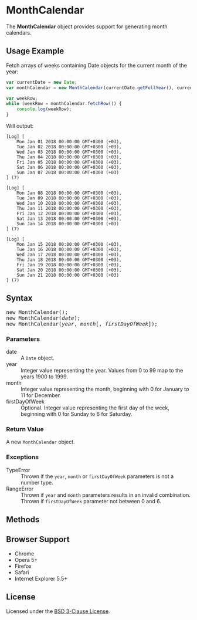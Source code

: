 # MonthCalendar

The **MonthCalendar** object provides support for generating month calendars.

## Usage Example

Fetch arrays of weeks containing Date objects for the current month of the year:

```JavaScript
var currentDate = new Date;
var monthCalendar = new MonthCalendar(currentDate.getFullYear(), currentDate.getMonth(), 1);

var weekRow;
while (weekRow = monthCalendar.fetchRow()) {
    console.log(weekRow);
}
```
Will output:

```
[Log] [
    Mon Jan 01 2018 00:00:00 GMT+0300 (+03),
    Tue Jan 02 2018 00:00:00 GMT+0300 (+03),
    Wed Jan 03 2018 00:00:00 GMT+0300 (+03),
    Thu Jan 04 2018 00:00:00 GMT+0300 (+03),
    Fri Jan 05 2018 00:00:00 GMT+0300 (+03),
    Sat Jan 06 2018 00:00:00 GMT+0300 (+03),
    Sun Jan 07 2018 00:00:00 GMT+0300 (+03)
] (7)

[Log] [
    Mon Jan 08 2018 00:00:00 GMT+0300 (+03),
    Tue Jan 09 2018 00:00:00 GMT+0300 (+03),
    Wed Jan 10 2018 00:00:00 GMT+0300 (+03),
    Thu Jan 11 2018 00:00:00 GMT+0300 (+03),
    Fri Jan 12 2018 00:00:00 GMT+0300 (+03),
    Sat Jan 13 2018 00:00:00 GMT+0300 (+03),
    Sun Jan 14 2018 00:00:00 GMT+0300 (+03)
] (7)

[Log] [
    Mon Jan 15 2018 00:00:00 GMT+0300 (+03),
    Tue Jan 16 2018 00:00:00 GMT+0300 (+03),
    Wed Jan 17 2018 00:00:00 GMT+0300 (+03),
    Thu Jan 18 2018 00:00:00 GMT+0300 (+03),
    Fri Jan 19 2018 00:00:00 GMT+0300 (+03),
    Sat Jan 20 2018 00:00:00 GMT+0300 (+03),
    Sun Jan 21 2018 00:00:00 GMT+0300 (+03)
] (7)
```

## Syntax

<pre>
new MonthCalendar();
new MonthCalendar(<i>date</i>);
new MonthCalendar(<i>year</i>, <i>month</i>[, <i>firstDayOfWeek</i>]);
</pre>

### Parameters

<dl>
  <dt>date</dt>
  <dd>A <code>Date</code> object.</dd>
  <dt>year</dt>
  <dd>Integer value representing the year. Values from 0 to 99 map to the years 1900 to 1999.</dd>
  <dt>month</dt>
  <dd>Integer value representing the month, beginning with 0 for January to 11 for December.</dd>
  <dt>firstDayOfWeek</dt>
  <dd>Optional. Integer value representing the first day of the week, beginning with 0 for Sunday to 6 for Saturday.</dd>
</dl>

### Return Value

A new <code>MonthCalendar</code> object.

### Exceptions

<dl>
  <dt>TypeError</dt>
  <dd>Thrown if the <code>year</code>, <code>month</code> or <code>firstDayOfWeek</code> parameters is not a number type.</dd>
  <dt>RangeError</dt>
  <dd>Thrown if <code>year</code> and <code>month</code> parameters results in an invalid combination.</dd>
  <dd>Thrown if <code>firstDayOfWeek</code> parameter not between 0 and 6.</dd>
</dl>

## Methods

## Browser Support

* Chrome
* Opera 5+
* Firefox
* Safari
* Internet Explorer 5.5+

## License

Licensed under the [BSD 3-Clause License](http://opensource.org/licenses/BSD-3-Clause).
